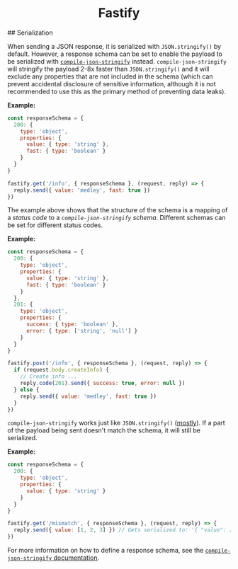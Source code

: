<h1 align="center">Fastify</h1>
## Serialization

When sending a JSON response, it is serialized with `JSON.stringify()` by default. However, a response schema can be set to enable the payload to be serialized with [`compile-json-stringify`](https://www.npmjs.com/package/compile-json-stringify) instead. `compile-json-stringify` will stringify the payload 2-8x faster than `JSON.stringify()` and it will exclude any properties that are not included in the schema (which can prevent accidental disclosure of sensitive information, although it is not recommended to use this as the primary method of preventing data leaks).

**Example:**

```js
const responseSchema = {
  200: {
    type: 'object',
    properties: {
      value: { type: 'string' },
      fast: { type: 'boolean' }
    }
  }
}

fastify.get('/info', { responseSchema }, (request, reply) => {
  reply.send({ value: 'medley', fast: true })
})
```

The example above shows that the structure of the schema is a mapping of a *status code* to a *`compile-json-stringify` schema*. Different schemas can be set for different status codes.

**Example:**

```js
const responseSchema = {
  200: {
    type: 'object',
    properties: {
      value: { type: 'string' },
      fast: { type: 'boolean' }
    }
  },
  201: {
    type: 'object',
    properties: {
      success: { type: 'boolean' },
      error: { type: ['string', 'null'] }
    }
  }
}

fastify.post('/info', { responseSchema }, (request, reply) => {
  if (request.body.createInfo) {
    // Create info ...
    reply.code(201).send({ success: true, error: null })
  } else {
    reply.send({ value: 'medley', fast: true })
  }
})
```

`compile-json-stringify` works just like `JSON.stringify()` ([mostly](https://github.com/nwoltman/compile-json-stringify#differences-from-jsonstringify)). If a part of the payload being sent doesn't match the schema, it will still be serialized.

**Example:**

```js
const responseSchema = {
  200: {
    type: 'object',
    properties: {
      value: { type: 'string' }
    }
  }
}

fastify.get('/mismatch', { responseSchema }, (request, reply) => {
  reply.send({ value: [1, 2, 3] }) // Gets serialized to: '{ "value": [1, 2, 3] }'
})
```

For more information on how to define a response schema, see the [`compile-json-stringify` documentation](https://github.com/nwoltman/compile-json-stringify).

